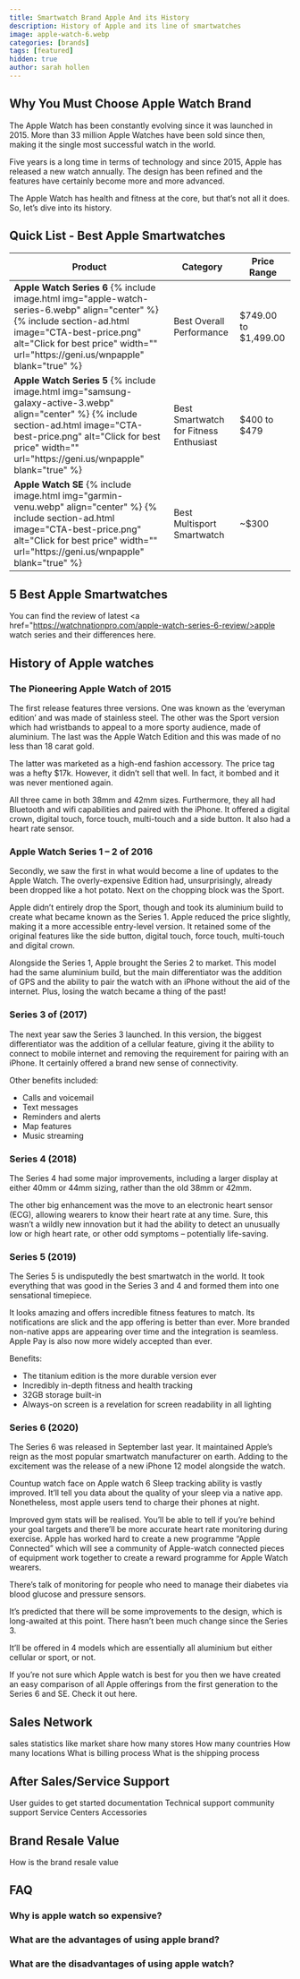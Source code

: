 ```yaml
---
title: Smartwatch Brand Apple And its History
description: History of Apple and its line of smartwatches
image: apple-watch-6.webp
categories: [brands]
tags: [featured]
hidden: true
author: sarah hollen
---
```


## Why You Must Choose Apple Watch Brand
The Apple Watch has been constantly evolving since it was launched in 2015. More than 33 million Apple Watches have been sold since then, making it the single most successful watch in the world.

Five years is a long time in terms of technology and since 2015, Apple has released a new watch annually. The design has been refined and the features have certainly become more and more advanced.

The Apple Watch has health and fitness at the core, but that’s not all it does. So, let’s dive into its history.

## Quick List - Best Apple Smartwatches

<div>
<table>
 <thead>
 <tr>
   <th>Product</th>
   <th>Category</th>
   <th>Price Range</th>
 </tr>
 </thead>
 <tbody>
 <tr>
   <td>
    <b>Apple Watch Series 6</b>
    {% include image.html img="apple-watch-series-6.webp" align="center" %}
    {% include section-ad.html image="CTA-best-price.png" alt="Click for best price" width="" url="https://geni.us/wnpapple" blank="true" %}
    </td>
   <td>Best Overall Performance</td>
   <td>$749.00 to $1,499.00</td>
 </tr>

 <tr>
   <td>
    <b>Apple Watch Series 5</b>
    {% include image.html img="samsung-galaxy-active-3.webp" align="center" %}
    {% include section-ad.html image="CTA-best-price.png" alt="Click for best price" width="" url="https://geni.us/wnpapple" blank="true" %}
    </td>
   <td>Best Smartwatch for Fitness Enthusiast</td>
   <td>$400 to $479</td>
 </tr>

  <tr>
    <td>
    <b>Apple Watch SE</b>
    {% include image.html img="garmin-venu.webp" align="center" %}
    {% include section-ad.html image="CTA-best-price.png" alt="Click for best price" width="" url="https://geni.us/wnpapple" blank="true" %}
    </td>
    <td>Best Multisport Smartwatch</td>
    <td>~$300</td>
  </tr>

 </tbody>
</table>
</div>

## 5 Best Apple Smartwatches

You can find the review of latest <a href="https://watchnationpro.com/apple-watch-series-6-review/>apple watch series</a> and their differences here.

## History of Apple watches

### The Pioneering Apple Watch of 2015
The first release features three versions. One was known as the ‘everyman edition’ and was made of stainless steel. The other was the Sport version which had wristbands to appeal to a more sporty audience, made of aluminium. The last was the Apple Watch Edition and this was made of no less than 18 carat gold.

The latter was marketed as a high-end fashion accessory. The price tag was a hefty $17k. However, it didn’t sell that well. In fact, it bombed and it was never mentioned again.

All three came in both 38mm and 42mm sizes. Furthermore, they all had Bluetooth and wifi capabilities and paired with the iPhone. It offered a digital crown, digital touch, force touch, multi-touch and a side button. It also had a heart rate sensor.

### Apple Watch Series 1 – 2 of 2016
Secondly, we saw the first in what would become a line of updates to the Apple Watch. The overly-expensive Edition had, unsurprisingly, already been dropped like a hot potato. Next on the chopping block was the Sport.

Apple didn’t entirely drop the Sport, though and took its aluminium build to create what became known as the Series 1. Apple reduced the price slightly, making it a more accessible entry-level version. It retained some of the original features like the side button, digital touch, force touch, multi-touch and digital crown.

Alongside the Series 1, Apple brought the Series 2 to market. This model had the same aluminium build, but the main differentiator was the addition of GPS and the ability to pair the watch with an iPhone without the aid of the internet. Plus, losing the watch became a thing of the past!

### Series 3 of (2017)
The next year saw the Series 3 launched. In this version, the biggest differentiator was the addition of a cellular feature, giving it the ability to connect to mobile internet and removing the requirement for pairing with an iPhone. It certainly offered a brand new sense of connectivity.

Other benefits included:

* Calls and voicemail
* Text messages
* Reminders and alerts
* Map features
* Music streaming

### Series 4 (2018)
The Series 4 had some major improvements, including a larger display at either 40mm or 44mm sizing, rather than the old 38mm or 42mm.

The other big enhancement was the move to an electronic heart sensor (ECG), allowing wearers to know their heart rate at any time. Sure, this wasn’t a wildly new innovation but it had the ability to detect an unusually low or high heart rate, or other odd symptoms – potentially life-saving.

### Series 5 (2019)
The Series 5 is undisputedly the best smartwatch in the world. It took everything that was good in the Series 3 and 4 and formed them into one sensational timepiece.

It looks amazing and offers incredible fitness features to match. Its notifications are slick and the app offering is better than ever. More branded non-native apps are appearing over time and the integration is seamless. Apple Pay is also now more widely accepted than ever.

Benefits:

* The titanium edition is the more durable version ever
* Incredibly in-depth fitness and health tracking
* 32GB storage built-in
* Always-on screen is a revelation for screen readability in all lighting

### Series 6 (2020)
The Series 6 was released in September last year. It maintained Apple’s reign as the most popular smartwatch manufacturer on earth. Adding to the excitement was the release of a new iPhone 12 model alongside the watch.

Countup watch face on Apple watch 6
Sleep tracking ability is vastly improved. It’ll tell you data about the quality of your sleep via a native app. Nonetheless, most apple users tend to charge their phones at night.

Improved gym stats will be realised. You’ll be able to tell if you’re behind your goal targets and there’ll be more accurate heart rate monitoring during exercise. Apple has worked hard to create a new programme “Apple Connected” which will see a community of Apple-watch connected pieces of equipment work together to create a reward programme for Apple Watch wearers.

There’s talk of monitoring for people who need to manage their diabetes via blood glucose and pressure sensors.

It’s predicted that there will be some improvements to the design, which is long-awaited at this point. There hasn’t been much change since the Series 3.

It’ll be offered in 4 models which are essentially all aluminium but either cellular or sport, or not.

If you’re not sure which Apple watch is best for you then we have created an easy comparison of all Apple offerings from the first generation to the Series 6 and SE. Check it out here.


## Sales Network

sales statistics like market share
how many stores
How many countries
How many locations
What is billing process
What is the shipping process

## After Sales/Service Support

User guides to get started
documentation
Technical support
community support
Service Centers
Accessories

## Brand Resale Value

How is the brand resale value

## FAQ

### Why is apple watch so expensive?

### What are the advantages of using apple brand?

### What are the disadvantages of using apple watch?
